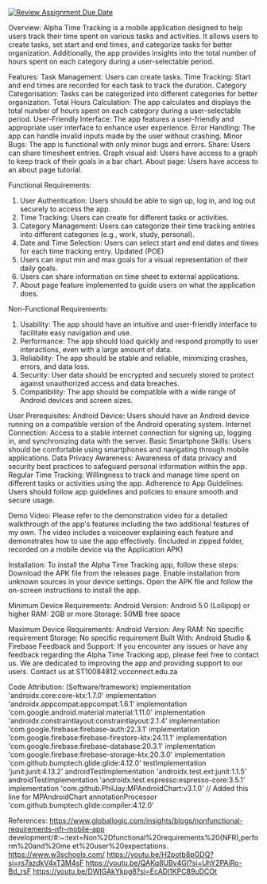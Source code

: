 [![Review Assignment Due Date](https://classroom.github.com/assets/deadline-readme-button-24ddc0f5d75046c5622901739e7c5dd533143b0c8e959d652212380cedb1ea36.svg)](https://classroom.github.com/a/Pc5rbg6t)

Overview: 
Alpha Time Tracking is a mobile application designed to help users track their time spent on 
various tasks and activities. It allows users to create tasks, set start and end times, and 
categorize tasks for better organization. Additionally, the app provides insights into the total 
number of hours spent on each category during a user-selectable period. 

Features: 
Task Management: Users can create tasks. 
Time Tracking: Start and end times are recorded for each task to track the duration. 
Category Categorisation: Tasks can be categorized into different categories for better 
organization. 
Total Hours Calculation: The app calculates and displays the total number of hours spent on 
each category during a user-selectable period. 
User-Friendly Interface: The app features a user-friendly and appropriate user interface to 
enhance user experience. 
Error Handling: The app can handle invalid inputs made by the user without crashing. 
Minor Bugs: The app is functional with only minor bugs and errors. 
Share: Users can share timesheet entries. 
Graph visual aid: Users have access to a graph to keep track of their goals in a bar chart. 
About page: Users have access to an about page tutorial. 

Functional Requirements: 
1. User Authentication: Users should be able to sign up, log in, and log out securely to access 
the app. 
2. Time Tracking: Users can create for different tasks or activities. 
3. Category Management: Users can categorize their time tracking entries into different 
categories (e.g., work, study, personal). 
4. Date and Time Selection: Users can select start and end dates and times for each time 
tracking entry. 
Updated (POE) 
5. Users can input min and max goals for a visual representation of their daily goals. 
6. Users can share information on time sheet to external applications.  
7. About page feature implemented to guide users on what the application does. 

Non-Functional Requirements: 
1. Usability: The app should have an intuitive and user-friendly interface to facilitate easy 
navigation and use. 
2. Performance: The app should load quickly and respond promptly to user interactions, even 
with a large amount of data. 
3. Reliability: The app should be stable and reliable, minimizing crashes, errors, and data loss. 
4. Security: User data should be encrypted and securely stored to protect against unauthorized 
access and data breaches. 
5. Compatibility: The app should be compatible with a wide range of Android devices and 
screen sizes. 

User Prerequisites: 
Android Device: Users should have an Android device running on a compatible version of the 
Android operating system. 
Internet Connection: Access to a stable internet connection for signing up, logging in, and 
synchronizing data with the server. 
Basic Smartphone Skills: Users should be comfortable using smartphones and navigating 
through mobile applications. 
Data Privacy Awareness: Awareness of data privacy and security best practices to safeguard 
personal information within the app. 
Regular Time Tracking: Willingness to track and manage time spent on different tasks or 
activities using the app. 
Adherence to App Guidelines: Users should follow app guidelines and policies to ensure 
smooth and secure usage. 

Demo Video: 
Please refer to the demonstration video for a detailed walkthrough of the app's features 
including the two additional features of my own. The video includes a voiceover explaining each 
feature and demonstrates how to use the app effectively. 
(Included in zipped folder, recorded on a mobile device via the Application APK) 

Installation: 
To install the Alpha Time Tracking app, follow these steps: 
Download the APK file from the releases page. 
Enable installation from unknown sources in your device settings. 
Open the APK file and follow the on-screen instructions to install the app. 

Minimum Device Requirements: 
Android Version: Android 5.0 (Lollipop) or higher 
RAM: 2GB or more 
Storage: 50MB free space 

Maximum Device Requirements: 
Android Version: Any 
RAM: No specific requirement 
Storage: No specific requirement 
Built With: 
Android Studio & Firebase 
Feedback and Support: 
If you encounter any issues or have any feedback regarding the Alpha Time Tracking app, please 
feel free to contact us. We are dedicated to improving the app and providing support to our 
users. Contact us at ST10084812.vcconnect.edu.za 

Code Attribution: 
(Software/framework) 
implementation 'androidx.core:core-ktx:1.7.0' 
implementation 'androidx.appcompat:appcompat:1.6.1' 
implementation 'com.google.android.material:material:1.11.0' 
implementation 'androidx.constraintlayout:constraintlayout:2.1.4' 
implementation 'com.google.firebase:firebase-auth:22.3.1' 
implementation 'com.google.firebase:firebase-firestore-ktx:24.11.1' 
implementation 'com.google.firebase:firebase-database:20.3.1' 
implementation 'com.google.firebase:firebase-storage-ktx:20.3.0' 
implementation 'com.github.bumptech.glide:glide:4.12.0' 
testImplementation 'junit:junit:4.13.2' 
androidTestImplementation 'androidx.test.ext:junit:1.1.5' 
androidTestImplementation 'androidx.test.espresso:espresso-core:3.5.1' 
implementation 'com.github.PhilJay:MPAndroidChart:v3.1.0'  // Added this line for 
MPAndroidChart 
annotationProcessor 'com.github.bumptech.glide:compiler:4.12.0' 

References: 
https://www.globallogic.com/insights/blogs/nonfunctional-requirements-nfr-mobile-app
development/#:~:text=Non%2Dfunctional%20requirements%20(NFR),perform%20and%20me
 et%20user%20expectations. 
https://www.w3schools.com/ 
https://youtu.be/H2potb8pGDQ?si=rs7azdkV4xT3M4sF 
https://youtu.be/QAKq8UBv4GI?si=UhY2PAiRo-Bd_rsF 
https://youtu.be/DWIGAkYkpg8?si=EcADl1KPC89uDCOt
